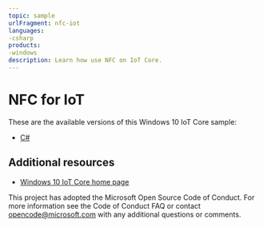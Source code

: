 ```yaml
---
topic: sample
urlFragment: nfc-iot
languages: 
-csharp
products:
-windows
description: Learn how use NFC on IoT Core.
---
```


# NFC for IoT

These are the available versions of this Windows 10 IoT Core sample:

*	[C#](./CS/README.md)

## Additional resources
* [Windows 10 IoT Core home page](https://developer.microsoft.com/en-us/windows/iot/)

This project has adopted the Microsoft Open Source Code of Conduct. For more information see the Code of Conduct FAQ or contact <opencode@microsoft.com> with any additional questions or comments.
